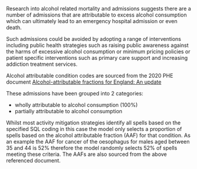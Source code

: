 Research into alcohol related mortality and admissions suggests there are a number of admissions that are attributable to excess alcohol consumption which can ultimately lead to an emergency hospital admission or even death.

Such admissions could be avoided by adopting a range of interventions including public health strategies such as raising public awareness against the harms of excessive alcohol consumption or minimum pricing policies or patient specific interventions such as primary care support and increasing addiction treatment services.

Alcohol attributable condition codes are sourced from the 2020 PHE document [Alcohol-attributable fractions for England: An update][1]

[1]: https://assets.publishing.service.gov.uk/government/uploads/system/uploads/attachment_data/file/958648/RELATI_1-1.pdf

These admissions have been grouped into 2 categories:

* wholly attributable to alcohol consumption (100%)
* partially attributable to alcohol consumption

Whilst most activity mitigation strategies identify all spells based on the specified SQL coding in this case the model only selects a proportion of spells based on the alcohol attributable fraction (AAF) for that condition. As an example the AAF for cancer of the oesophagus for males aged between 35 and 44 is 52% therefore the model randomly selects 52% of spells meeting these criteria. The AAFs are also sourced from the above referenced document.
